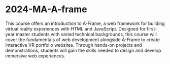 # 2024-MA-A-frame
 This course offers an introduction to A-Frame, a web framework for building virtual reality experiences with HTML and JavaScript. Designed for first-year master students with varied technical backgrounds, this course will cover the fundamentals of web development alongside A-Frame to create interactive VR portfolio websites. Through hands-on projects and demonstrations, students will gain the skills needed to design and develop immersive web experiences.

